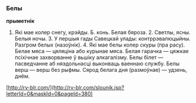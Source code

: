### Белы
**прыметнік**

1. Які мае колер снегу, крэйды. Б. конь. Белая бяроза. 2. Светлы, ясны. Белыя ночы. 3. У першыя гады Савецкай улады: контррэвалюцыйны. Разгром белых (назоўнік). 4. Які мае белы колер скуры (пра расу). Белае мяса — цяляціна або курынае мяса. Белая гарачка — цяжкае псіхічнае захворванне ў вьшіку алкагалізму. Белы білет — пасведчанне аб няэдольнасці выконваць ваеннаю службу. Белы верш — верш без рыфмы. Сярод белага дня (размоўнае) — удзень, днём.

<a rel="author">[http://rv-blr.com/](http://rv-blr.com/slounik.jsp?letterId=0&maskId=0&pageId=380)</a>
